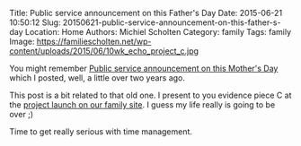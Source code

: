 Title: Public service announcement on this Father's Day
Date: 2015-06-21 10:50:12
Slug: 20150621-public-service-announcement-on-this-father-s-day
Location: Home
Authors: Michiel Scholten
Category: family
Tags: family
Image: https://familiescholten.net/wp-content/uploads/2015/06/10wk_echo_project_c.jpg

You might remember [Public service announcement on this Mother's Day](http://dammit.nl/p/934) which I posted, well, a little over two years ago.

This post is a bit related to that old one. I present to you evidence piece C at the [project launch on our family site](http://familiescholten.net/2015/06/vaderdag-gaat-drukker-worden/). I guess my life really is going to be over ;)

Time to get really serious with time management.
